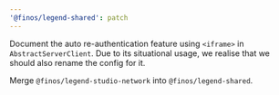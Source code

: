 ```yaml
---
'@finos/legend-shared': patch
---
```


Document the auto re-authentication feature using `<iframe>` in `AbstractServerClient`. Due to its situational usage, we realise that we should also rename the config for it.

Merge `@finos/legend-studio-network` into `@finos/legend-shared`.

